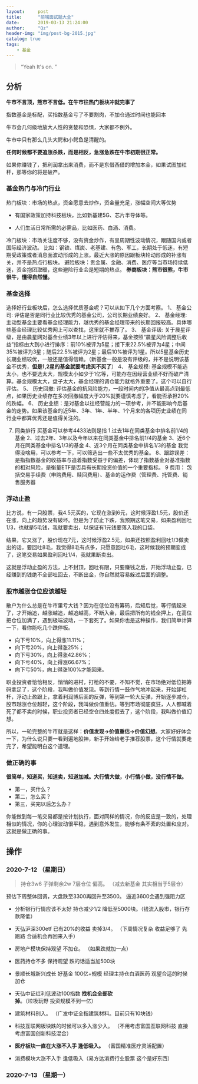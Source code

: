 ```yaml
---
layout:     post
title:      "前端面试题大全"
date:       2019-03-13 21:24:00
author:     "Qz"
header-img: "img/post-bg-2015.jpg"
catalog: true
tags:
    - 基金
---
```


> “Yeah It's on. ”



## 分析

**牛市不言顶，熊市不言低。在牛市往热门板块冲就完事了**



指数基金是标配，买指数基金亏了不要割肉，不加仓通过时间也能回本



牛市会几何级地放大人性的贪婪和恐惧，大家都不例外。



牛市中只有那么几头大鳄和小鳄鱼是清醒的。



**任何时候都不要追涨杀跌，而是相反，急涨急跌在牛市初期很正常。**



如果你赚钱了，把利润拿出来消费，而不是东借西借的增加本金，如果试图加杠杆，那等你的将是破产。





### 基金热门与冷门行业

热门板块：市场的热点，资金愿意去炒作，资金量充足，涨幅空间大等优势

* 有国家政策加持科技板块，比如新基建5G、芯片半导体等。

* 人们生活日常所需的必需品，比如医药、白酒、消费。



冷门板块：市场关注度不够，没有资金炒作，有呈周期性波动情况，跟随国内或者国际经济波动。
比如：钢铁、煤炭、老基建、有色、军工，长期处于低迷，有短期受政策或者消息面波动形成的上涨。最近大涨的原因跟板块轮动形成的补涨有关，并不是热点行板块。
避险板块：贵金属、金融、消费、医疗等当市场持续低迷，资金抱团取暖，这些避险行业会是短期的热点。
**券商板块：熊市很熊，牛市很牛，懂得自然懂。**









### 基金选择

选择好行业板块后，怎么选择优质基金呢？可以从如下几个方面考察。
1、 基金公司: 评估是否是同行业比较优秀的基金公司，公司长期业绩良好。
2、 基金经理: 主动型基金主要看基金经理能力，越优秀的基金经理带来的长期回报较高。具体哪些基金经理比较优秀网上可以查找，这里就不推荐了。
3、 基金评级: 关于晨星评级，是由晨星网对基金业绩3年以上进行评估得来，基金按照“晨星风险调整后收益”指标由大到小进行排序：前10%被评为5星；接下来22.5%被评为4星；中间35%被评为3星；随后22.5%被评为2星；最后10%被评为1星。所以5星基金历史长期业绩较优，一般还是值得信赖。（新基金一般是没有评级的，并不是说明该基金不优秀，**但是1,2星的基金就要考虑买不买了**）
4、 基金规模: 基金规模不能选太小，也不要选太大，规模太小如少于1亿等，可能存在因经营业绩不好而破产清算。基金规模太大，盘子太大，基金经理的调仓能力就格外重要了。这个可以自行评估。
5、 历史回撤: 评估基金的抗风险能力，一段时间内的净值从最高点到最低点，如果历史业绩存在多次回撤幅度大于20%就要谨慎考虑了，看能否承担20%的跌幅。
6、 历史业绩：是对基金以往经营能力的一项参考，并不能影响今后基金的走势。如果该基金的近5年、3年、1年、半年、1个月来的各项历史业绩在同行业中都算优秀还是值得关注的。



7. 同类排行 买基金可以参考4433法则是指
1.过去1年在同类基金中排名前1/4的基金
2、过去2年、3年以及今年以来在同类基金中排名前1/4的基金
3、近6个月在同类基金中排名1/3的基金
4、近3个月在同类基金中排名1/3的基金
我觉得没啥用，可以参考一下，可以筛选出一些不太优秀的基金。
8、跟踪误差： 是指指数基金的收益率与追着指数受益于的偏差，体现了指数基金对基准指数的相对风险，是衡量ETF是否具有长期投资价值的一个重要指标。
9 费用： 包括交易手续费（申购费用、赎回费用）、基金的运作费（管理费、托管费、销售服务器





### **浮动止盈**

比方说，有一只股票，我4.5元买的，它现在涨到6元，这时候浮盈1.5元，股价还在涨，向上的趋势没有破坏。但是为了防止下跌，我预期这笔交易，如果盈利回吐1/3，也就是5毛钱，我就要卖出，以保证有1元钱要落入我的口袋。

结果，它又涨了，股价现在7元，这时候浮盈2.5元，如果还按照盈利回吐1/3做卖出的话，要回吐8毛，我觉得8毛有点多，只愿意回吐6毛，这时候我的预期变成了，这笔交易如果盈利回吐1/4，我就果断卖出。

这就是浮动止盈的方法，上不封顶，回吐有限，只要赚钱之后，开始浮动止盈，已经赚到的钱绝不全部吐回去，不断出金，你自然就容易躲过后面的调整。



### **股市越涨仓位应该越轻**

散户为什么总是在牛市里亏大钱？因为在低位没有筹码，后知后觉，等行情起来了，才开始追，越涨越追，越追越高，不断入金，最后把所有的钱全押上，在高位把仓位加满了，遇到极端波动，一下套死了。如果你也是这种操作，我们简单计算一下，看你能吃几个跌停板。



* 向下亏10%，向上得涨11.11%；
* 向下亏20%，向上得涨25%；
* 向下亏30%，向上得涨42.86%；
* 向下亏40%，向上得涨66.67%；
* 向下亏50%，向上得涨100%才能回来。



职业投资者恰恰相反，悄悄的进村，打枪的不要，不知不觉，在市场绝对低位把筹码拿足了，这个阶段，我叫做价值发现。等到行情一鼓作气地冲起来，开始卸杠杆，浮动止盈跟上，拿着利润博后面的反弹，等到第一轮大反弹，开始逐步减仓，股市越涨仓位越轻，这个阶段，我叫做价值重估。等到市场彻底疯狂，人人都喊着死了都不卖的时候，职业投资者已经空仓四处度假去了，这个阶段，我叫做价值幻想。



所以，一轮完整的牛市就是这样：**价值发现→价值重估→价值幻想**。大家好好体会一下，为什么说只要一看到遍地股神，新手开始给老手推荐股票，这个行情就要走完了，希望能明白这个道理。



### **做正确的事**

**很简单，知道买，知道卖，知道加减。大行情大做，小行情小做，没行情不做。**



* 第一，买什么？
* 第二，怎么买？
* 第三，买完以后怎么办？



你能做到每一笔交易都是按计划执行，面对同样的情况，你的反应是一致的，处理相似的情况，你的心理波动很平稳，遇到意外发生，能够有条不紊的处置和应对。这就是做正确的事。





## 操作







### 2020-7-12 （星期日）

> 持仓3w6 子弹剩余2w  7层仓位 偏高。  （减去新基金 其实相当于5层仓）

预估下周整体回调，大盘跌至3300再回升至3500。   逼近3600会遇到强阻力区



* 分析银行行情应该不太好 持仓减少1/2 降低至5000块。（钱流入股市，银行存款降低） 

* 天弘沪深300etf  已有20%的收益 卖掉3/4。  （下周情况复杂 收益足够了 先跑路 合适机会再回来入手）

* 房地产模块保持观望 不加仓。 （如果跌就加一点）

* 医药持仓不多 保持观望 跌的话适当加500块

* 景顺长城新兴成长  好基金 100亿+规模 经理主持仓白酒医药 观望合适的时候加仓

* 天弘中证红利低波动100指数 **找机会全部砍掉**。（垃圾玩野 投资规模不到一亿）

* 建筑材料别入。   （广发中证全指建筑材料。目前只有10块钱）

* 科技互联网板块跌的时候可以多入涨少入。  （不用考虑富国互联网科技    直接考虑富国创新科技混合）

* **医疗板块一直在大涨不入手 逢低吸入。**  （富国精准医疗灵活配置）

* 消费模块大涨不入手 逢低吸入（易方达消费行业股票 这个是好东西）

  



### 2020-7-13 （星期一）

>  